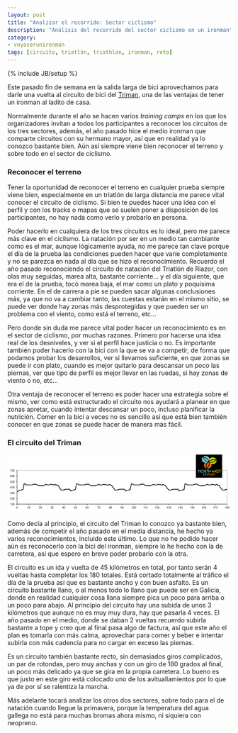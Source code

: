 ```yaml
---
layout: post
title: "Analizar el recorrido: Sector ciclismo"
description: "Análisis del recorrido del sector ciclismo en un ironman"
category: 
- voyaserunironman
tags: [circuito, triatlón, triathlon, ironman, reto]
---
```

{% include JB/setup %}

Este pasado fin de semana en la salida larga de bici aprovechamos para darle una vuelta al circuito de bici del [Triman](http://northwesttriman.com/), una de las ventajas de tener un ironman al ladito de casa.

Normalmente durante el año se hacen varios *training camps* en los que los organizadores invitan a todos los participantes a reconocer los circuitos de los tres sectores, además, el año pasado hice el medio ironman que comparte circuitos con su hermano mayor, así que en realidad ya lo conozco bastante bien. Aún así siempre viene bien reconocer el terreno y sobre todo en el sector de ciclismo.

### Reconocer el terreno

Tener la oportunidad de reconocer el terreno en cualquier prueba siempre viene bien, especialmente en un triatlón de larga distancia me parece vital conocer el circuito de ciclismo. Si bien te puedes hacer una idea con el perfil y con los tracks o mapas que se suelen poner a disposición de los participantes, no hay nada como verlo y probarlo en persona.

Poder hacerlo en cualquiera de los tres circuitos es lo ideal, pero me parece más clave en el ciclismo. La natación por ser en un medio tan cambiante como es el mar, aunque lógicamente ayuda, no me parece tan clave porque el día de la prueba las condiciones pueden hacer que varíe completamente y no se parezca en nada al día que se hizo el reconocimiento. Recuerdo el año pasado reconociendo el circuito de natación del Triatlón de Riazor, con olas muy seguidas, marea alta, bastante corriente... y el día siguiente, que era el de la prueba, tocó marea baja, el mar como un plato y poquísima corriente. En el de carrera a pie se pueden sacar algunas conclusiones más, ya que no va a cambiar tanto, las cuestas estarán en el mismo sitio, se puede ver donde hay zonas más desprotegidas y que pueden ser un problema con el viento, como está el terreno, etc...

Pero donde sin duda me parece vital poder hacer un reconocimiento es en el sector de ciclismo, por muchas razones. Primero por hacerse una idea real de los desniveles, y ver si el perfil hace justicia o no. Es importante también poder hacerlo con la bici con la que se va a competir, de forma que podamos probar los desarrollos, ver si llevamos suficiente, en que zonas se puede ir con plato, cuando es mejor quitarlo para descansar un poco las piernas, ver que tipo de perfil es mejor llevar en las ruedas, si hay zonas de viento o no, etc... 

Otra ventaja de reconocer el terreno es poder hacer una estrategia sobre el mismo, ver como está estructurado el circuito nos ayudará a planear en que zonas apretar, cuando intentar descansar un poco, incluso planificar la nutrición. Comer en la bici a veces no es sencillo así que está bien también conocer en que zonas se puede hacer de manera más fácil.

### El circuito del Triman

![recorrido-triman](/assets/images/posts/perfil-triman-bici1.jpg)

Como decía al principio, el circuito del Triman lo conozco ya bastante bien, además de competir el año pasado en el media distancia, he hecho ya varios reconocimientos, incluido este último. Lo que no he podido hacer aún es reconocerlo con la bici del ironman, siempre lo he hecho con la de carretera, así que espero en breve poder probarlo con la otra.

El circuito es un ida y vuelta de 45 kilómetros en total, por tanto serán 4 vueltas hasta completar los 180 totales. Está cortado totalmente al tráfico el día de la prueba así que es bastante ancho y con buen asfalto. Es un circuito bastante llano, o al menos todo lo llano que puede ser en Galicia, donde en realidad cualquier cosa llana siempre pica un poco para arriba o un poco para abajo. Al principio del circuito hay una subida de unos 3 kilómetros que aunque no es muy muy dura, hay que pasarla 4 veces. El año pasado en el medio, donde se daban 2 vueltas recuerdo subirla bastante a tope y creo que al final pasa algo de factura, así que este año el plan es tomarla con más calma, aprovechar para comer y beber e intentar subirla con más cadencia para no cargar en exceso las piernas.

Es un circuito también bastante recto, sin demasiados giros complicados, un par de rotondas, pero muy anchas y con un giro de 180 grados al final, un poco más delicado ya que se gira en la propia carretera. Lo bueno es que justo en este giro está colocado uno de los avituallamientos por lo que ya de por sí se ralentiza la marcha. 

Más adelante tocará analizar los otros dos sectores, sobre todo para el de natación cuando llegue la primavera, porque la temperatura del agua gallega no está para muchas bromas ahora mismo, ni siquiera con neopreno.
